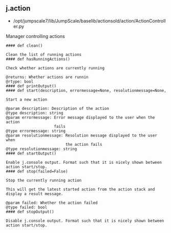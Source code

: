 ## j.action

- /opt/jumpscale7/lib/JumpScale/baselib/actionsold/action/ActionController.py

Manager controlling actions

    #### def clean() 
    
    Clean the list of running actions
    #### def hasRunningActions() 
    
    Check whether actions are currently running
    
    @returns: Whether actions are runnin
    @rtype: bool
    #### def printOutput() 
    #### def start(description, errormessage=None, resolutionmessage=None, 
    
    Start a new action
    
    @param description: Description of the action
    @type description: string
    @param errormessage: Error message displayed to the user when the action
                         fails
    @type errormessage: string
    @param resolutionmessage: Resolution message displayed to the user when
                              the action fails
    @type resolutionmessage: string
    #### def startOutput() 
    
    Enable j.console output. Format such that it is nicely shown between action start/stop.
    #### def stop(failed=False) 
    
    Stop the currently running action
    
    This will get the latest started action from the action stack and
    display a result message.
    
    @param failed: Whether the action failed
    @type failed: bool
    #### def stopOutput() 
    
    Disable j.console output. Format such that it is nicely shown between action start/stop.

